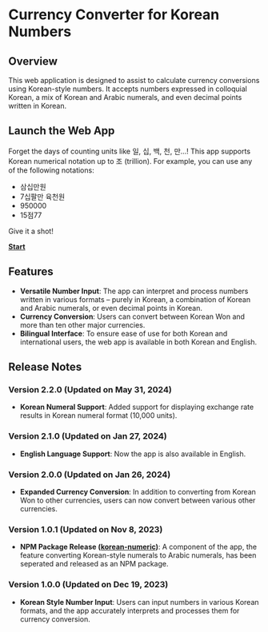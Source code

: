 # Currency Converter for Korean Numbers

## Overview
This web application is designed to assist to calculate currency conversions using Korean-style numbers. It accepts numbers expressed in colloquial Korean, a mix of Korean and Arabic numerals, and even decimal points written in Korean.

## Launch the Web App
Forget the days of counting units like 일, 십, 백, 천, 만...! This app supports Korean numerical notation up to 조 (trillion). For example, you can use any of the following notations:
- 삼십만원
- 7십팔만 육천원
- 950000
- 15점77
  
Give it a shot!

**[Start](https://hwahyeon.github.io/currency-converter-kr/)**



## Features
- **Versatile Number Input**: The app can interpret and process numbers written in various formats – purely in Korean, a combination of Korean and Arabic numerals, or even decimal points in Korean.
- **Currency Conversion**: Users can convert between Korean Won and more than ten other major currencies.
- **Bilingual Interface**: To ensure ease of use for both Korean and international users, the web app is available in both Korean and English.



## Release Notes
### Version 2.2.0 (Updated on May 31, 2024)
- **Korean Numeral Support**:  Added support for displaying exchange rate results in Korean numeral format (10,000 units).
### Version 2.1.0 (Updated on Jan 27, 2024)
- **English Language Support**: Now the app is also available in English.
### Version 2.0.0 (Updated on Jan 26, 2024)
- **Expanded Currency Conversion**: In addition to converting from Korean Won to other currencies, users can now convert between various other currencies.
### Version 1.0.1 (Updated on Nov 8, 2023)
- **NPM Package Release ([korean-numeric](https://www.npmjs.com/package/korean-numeric))**: A component of the app, the feature converting Korean-style numerals to Arabic numerals, has been seperated and released as an NPM package. 
### Version 1.0.0 (Updated on Dec 19, 2023)
- **Korean Style Number Input**: Users can input numbers in various Korean formats, and the app accurately interprets and processes them for currency conversion.
